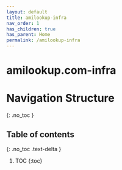 ```yaml
---
layout: default
title: amilookup-infra
nav_order: 1
has_children: true
has_parent: Home
permalink: /amilookup-infra
---
```

# amilookup.com-infra

# Navigation Structure
{: .no_toc }

## Table of contents
{: .no_toc .text-delta }

1. TOC
{:toc}